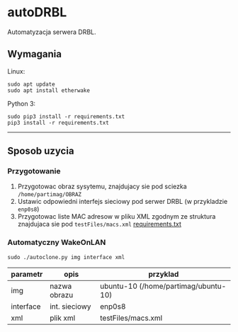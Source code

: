 # autoDRBL
Automatyzacja serwera DRBL.

## Wymagania
Linux:

```
sudo apt update
sudo apt install etherwake
```

Python 3:

```
sudo pip3 install -r requirements.txt
pip3 install -r requirements.txt
```

---

## Sposob uzycia

### Przygotowanie
1. Przygotowac obraz sysytemu, znajdujacy sie pod sciezka `/home/partimag/OBRAZ`
2. Ustawic odpowiedni interfejs sieciowy pod serwer DRBL (w przykladzie `enp0s8`)
3. Przygotowac liste MAC adresow w pliku XML zgodnym ze struktura znajdujaca sie pod `testFiles/macs.xml` [requirements.txt](requirements.txt)

### Automatyczny WakeOnLAN

`sudo ./autoclone.py img interface xml`

| parametr | opis | przyklad |
| -------- | ---- | -------- |
| img | nazwa obrazu | ubuntu-10 (/home/partimag/ubuntu-10) |
| interface | int. sieciowy | enp0s8 |
| xml | plik xml | testFiles/macs.xml |